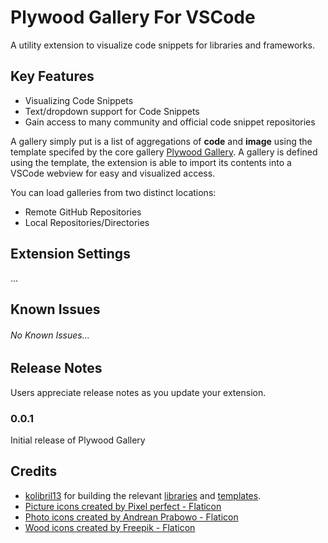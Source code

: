 # Plywood Gallery For VSCode

A utility extension to visualize code snippets for libraries and frameworks.

## Key Features

- Visualizing Code Snippets
- Text/dropdown support for Code Snippets
- Gain access to many community and official code snippet repositories

A gallery simply put is a list of aggregations of **code** and **image** using
the template specifed by the core gallery [Plywood Gallery](https://github.com/kolibril13/plywood-gallery/).
A gallery is defined using the template, the extension is able to
import its contents into a VSCode webview for easy and visualized
access.

You can load galleries from two distinct locations:
- Remote GitHub Repositories
- Local Repositories/Directories


## Extension Settings

...

## Known Issues

###### No Known Issues...

## Release Notes

Users appreciate release notes as you update your extension.

### 0.0.1

Initial release of Plywood Gallery

## Credits

- [kolibril13](https://github.com/kolibril13) for building the relevant [libraries](https://github.com/kolibril13/plywood-gallery) and [templates]().
- <a href="https://www.flaticon.com/free-icons/picture" title="picture icons">Picture icons created by Pixel perfect - Flaticon</a>
- <a href="https://www.flaticon.com/free-icons/photo" title="photo icons">Photo icons created by Andrean Prabowo - Flaticon</a>
- <a href="https://www.flaticon.com/free-icons/wood" title="wood icons">Wood icons created by Freepik - Flaticon</a>
